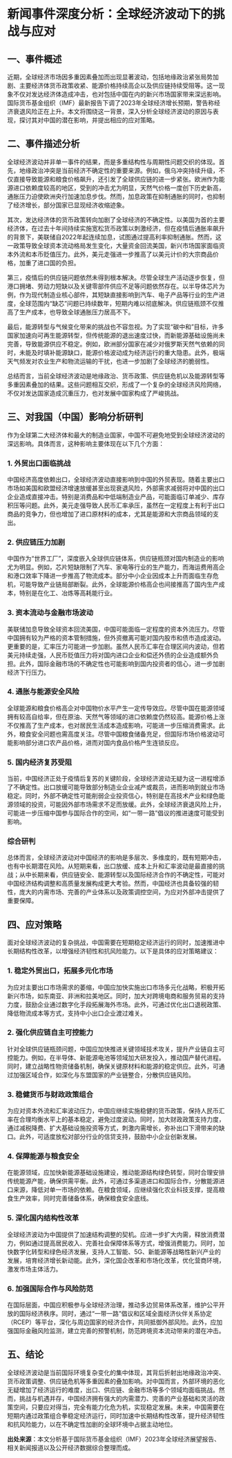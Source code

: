 # 新闻事件深度分析：全球经济波动下的挑战与应对

## 一、事件概述

近期，全球经济市场因多重因素叠加而出现显著波动，包括地缘政治紧张局势加剧、主要经济体货币政策收紧、能源价格持续高企以及供应链持续受阻等。这一现象不仅对发达经济体造成冲击，也对包括中国在内的新兴市场国家带来深远影响。国际货币基金组织（IMF）最新报告下调了2023年全球经济增长预期，警告称经济衰退风险正在上升。本文将围绕这一背景，深入分析全球经济波动的原因与表现，探讨其对中国的潜在影响，并提出相应的应对策略。

## 二、事件描述分析

全球经济波动并非单一事件的结果，而是多重结构性与周期性问题交织的体现。首先，地缘政治冲突是当前经济不确定性的重要来源。例如，俄乌冲突持续升级，不仅直接导致能源和粮食价格飙升，还引发了全球供应链的进一步紧张。欧洲作为能源进口依赖度较高的地区，受到的冲击尤为明显，天然气价格一度创下历史新高，通胀压力迫使欧洲央行加速加息步伐。然而，加息政策在抑制通胀的同时，也抑制了经济增长，部分国家已显现经济收缩迹象。

其次，发达经济体的货币政策转向加剧了全球经济的不确定性。以美国为首的主要经济体，在过去十年间持续实施宽松货币政策以刺激经济，但在疫情后通胀率飙升的背景下，美联储自2022年起连续加息，试图通过提高利率抑制通胀。然而，这一政策导致全球资本流动格局发生变化，大量资金回流美国，新兴市场国家面临资本外流和本币贬值压力。此外，美元走强进一步推高了以美元计价的大宗商品价格，加重了进口国的负担。

第三，疫情后的供应链问题依然未得到根本解决。尽管全球生产活动逐步恢复，但港口拥堵、劳动力短缺以及关键零部件供应不足等问题依然存在。以半导体芯片为例，作为现代制造业核心部件，其短缺直接影响到汽车、电子产品等行业的生产进度，全球范围内“缺芯”问题已持续数年，短期内难以彻底解决。供应链瓶颈不仅推高了生产成本，也导致全球通胀压力居高不下。

最后，能源转型与气候变化带来的挑战也不容忽视。为了实现“碳中和”目标，许多国家加速向可再生能源转型，但传统能源的退出速度过快，而新能源基础设施尚未完善，导致能源供应不稳定。例如，欧洲部分国家在减少对俄罗斯天然气依赖的同时，未能及时填补能源缺口，能源价格波动成为经济运行的重大隐患。此外，极端天气频发对农业生产和物流运输的干扰，也进一步加剧了全球经济的脆弱性。

总结而言，当前全球经济波动是地缘政治、货币政策、供应链危机以及能源转型等多重因素叠加的结果。这些问题相互交织，形成了一个复杂的全球经济风险网络，不仅对发达国家造成沉重压力，也对发展中国家构成了严峻挑战。

## 三、对我国（中国）影响分析研判

作为全球第二大经济体和最大的制造业国家，中国不可避免地受到全球经济波动的深远影响。具体而言，这种影响主要体现在以下几个方面：

### 1. 外贸出口面临挑战
中国经济高度依赖出口，全球经济波动直接影响到中国的外贸表现。随着主要出口市场如美国和欧盟经济增速放缓甚至出现衰退风险，外部需求减弱将对中国的出口企业造成直接冲击。特别是消费品和中低端制造业产品，可能面临订单减少、库存积压等问题。此外，美元走强导致人民币汇率承压，虽然在一定程度上有利于出口商品的竞争力，但也增加了进口原材料的成本，尤其是能源和大宗商品领域的支出。

### 2. 供应链压力加剧
中国作为“世界工厂”，深度嵌入全球供应链体系，供应链瓶颈对国内制造业的影响尤为明显。例如，芯片短缺限制了汽车、家电等行业的生产能力，而海运费用高企和港口效率下降进一步推高了物流成本。部分中小企业因成本上升而面临生存危机，可能导致产业链局部断裂。此外，全球能源价格高企也间接推高了国内生产成本，特别是在化工、冶炼等高耗能行业。

### 3. 资本流动与金融市场波动
美联储加息导致全球资本回流美国，中国可能面临一定程度的资本外流压力。尽管中国拥有较为严格的资本管制措施，但外资撤离可能对国内股市和债市造成波动。更重要的是，汇率压力可能进一步加剧。虽然人民币汇率在合理区间内波动，但若美元持续走强，人民币贬值压力将对国内进口企业和偿还外债的企业造成额外负担。此外，国际金融市场的不确定性也可能影响到国内投资者的信心，进一步加剧经济下行压力。

### 4. 通胀与能源安全风险
全球能源和粮食价格高企对中国物价水平产生一定传导效应。尽管中国在能源领域拥有较高自给率，但在原油、天然气等领域的进口依赖度仍然较高。能源价格上涨不仅推高了生产成本，也对居民生活成本造成影响，可能进一步压缩消费需求。此外，粮食安全问题也需高度关注。尽管中国粮食储备充足，但国际市场价格波动可能影响部分进口农产品价格，进而对国内食品价格产生连锁反应。

### 5. 国内经济复苏受阻
当前，中国经济正处于疫情后复苏的关键阶段，全球经济波动无疑为这一进程增添了不确定性。出口放缓可能导致部分制造业企业减产或裁员，进而影响到就业市场稳定。同时，外部不确定性可能削弱企业投资信心，特别是在高技术产业和绿色能源领域的投资，可能因外部市场需求不足而放缓。此外，全球经济衰退风险上升，可能进一步压缩中国参与国际合作的空间，如“一带一路”倡议的推进速度可能受到影响。

### 综合研判
总体而言，全球经济波动对中国经济的影响是多层次、多维度的，既有短期冲击，也有中长期潜在风险。从短期来看，出口放缓、成本上升和汇率波动是最直接的挑战；从中长期来看，供应链安全、能源转型以及国际经济合作的不确定性，可能对中国经济结构调整和高质量发展构成更大考验。然而，中国经济也具备较强的韧性，庞大的内需市场、完善的产业体系以及政策调控空间，为应对外部冲击提供了重要保障。

## 四、应对策略

面对全球经济波动的复杂挑战，中国需要在短期稳定经济运行的同时，加速推进中长期结构性改革，以增强经济韧性和抗风险能力。以下是具体的应对策略建议：

### 1. 稳定外贸出口，拓展多元化市场
为应对主要出口市场需求的萎缩，中国应加快实施出口市场多元化战略，积极开拓新兴市场，如东南亚、非洲和拉美地区。同时，加大对跨境电商和服务贸易的支持力度，鼓励企业通过数字化手段拓展海外市场。此外，可通过优化出口退税政策、降低物流成本等方式，支持中小出口企业渡过难关。

### 2. 强化供应链自主可控能力
针对全球供应链瓶颈问题，中国应加快推进关键领域技术攻关，提升产业链自主可控能力。例如，在半导体、新能源电池等领域加大研发投入，推动国产替代进程。同时，建立战略性物资储备机制，确保关键原材料和能源的稳定供应。此外，可通过加强区域合作，如深化与东盟国家的产业链整合，分散供应链风险。

### 3. 稳健货币与财政政策组合
为应对资本外流和汇率波动压力，中国应继续实施稳健的货币政策，保持人民币汇率在合理均衡水平上的基本稳定，避免过度波动。同时，加大财政政策支持力度，通过减税降费、扩大基础设施投资等方式，刺激内需增长，弥补出口下滑带来的缺口。此外，可适度放松对部分行业的信贷支持，鼓励中小企业创新发展。

### 4. 保障能源与粮食安全
在能源领域，应加快新能源基础设施建设，推动能源结构绿色转型，同时合理安排传统能源产能，确保供需平衡。此外，可通过多渠道进口和国际合作，分散能源进口来源，降低对单一市场的依赖。在粮食领域，应继续强化农业科技支撑，提高粮食生产效率，同时完善储备体系，确保粮食安全底线。

### 5. 深化国内结构性改革
全球经济波动为中国提供了加速结构调整的契机。应进一步扩大内需，释放消费潜力，例如通过提高居民收入、完善社会保障体系等方式，增强消费能力。同时，加快数字化转型和绿色经济发展，支持人工智能、5G、新能源等战略性新兴产业的发展，培育经济增长新动能。此外，深化国企改革和市场化改革，优化营商环境，激发市场主体活力。

### 6. 加强国际合作与风险防范
在国际层面，中国应积极参与全球经济治理，推动多边贸易体系改革，维护公平开放的国际经济秩序。同时，通过“一带一路”倡议和区域全面经济伙伴关系协定（RCEP）等平台，深化与周边国家的经济合作，共同抵御外部风险。此外，应加强国际金融风险监测，建立完善的预警机制，防范跨境资本流动带来的潜在冲击。

## 五、结论

全球经济波动是当前国际环境复杂变化的集中体现，其背后折射出地缘政治冲突、货币政策调整、供应链危机等多重因素的叠加影响。对中国而言，外部环境的恶化无疑增加了经济运行的难度，出口、供应链、金融市场等多个领域均面临挑战。然而，挑战与机遇并存，中国经济拥有强大的内需潜力、完善的产业基础和灵活的政策空间，只要应对得当，完全有能力化危为机，实现稳定发展。未来，中国需要在短期内通过政策组合拳稳定经济运行，同时加速中长期结构性改革，提升经济韧性和抗风险能力，以在不确定性加剧的全球环境中占据主动地位。

**出处来源**：本文分析基于国际货币基金组织（IMF）2023年全球经济展望报告、相关新闻报道以及公开经济数据综合整理而成。